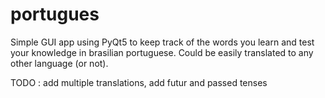 # portugues

Simple GUI app using PyQt5 to keep track of the words you learn and test your knowledge in brasilian portuguese. Could be easily translated to any other language (or not).

TODO : add multiple translations, add futur and passed tenses